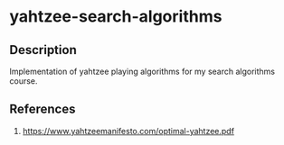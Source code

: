 # yahtzee-search-algorithms

## Description

Implementation of yahtzee playing algorithms for my search algorithms course.

## References

1. https://www.yahtzeemanifesto.com/optimal-yahtzee.pdf
